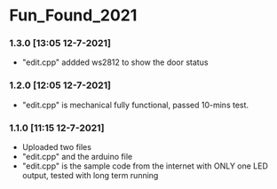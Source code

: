 # Fun_Found_2021

### 1.3.0 [13:05 12-7-2021]

- "edit.cpp" addded ws2812 to show the door status

### 1.2.0 [12:05 12-7-2021]

- "edit.cpp" is mechanical fully functional, passed 10-mins test.


### 1.1.0 [11:15 12-7-2021]

- Uploaded two files
- "edit.cpp" and the arduino file
- "edit.cpp" is the sample code from the internet with ONLY one LED output, tested with long term running